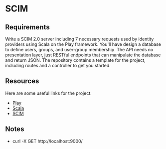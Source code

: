 # SCIM

## Requirements
Write a SCIM 2.0 server including 7 necessary requests used by identity providers using Scala on the Play framework. You'll have design a database to define users, groups, and user-group membership. The API needs no presentation layer, just RESTful endpoints that can manipulate the database and return JSON. The repository contains a template for the project, including routes and a controller to get you started.

## Resources
Here are some useful links for the project.
* [Play](https://www.playframework.com/)
* [Scala](http://www.scala-lang.org/documentation/)
* [SCIM](http://www.simplecloud.info/)

## Notes
* curl -X GET http://localhost:9000/
